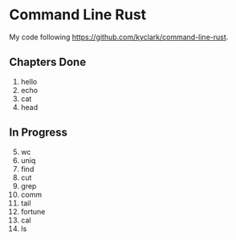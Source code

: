 # Command Line Rust

My code following <https://github.com/kyclark/command-line-rust>.

## Chapters Done

1. hello
2. echo
3. cat
4. head

## In Progress

5. wc
6. uniq
7. find
8. cut
9. grep
10. comm
11. tail
12. fortune
13. cal
14. ls
